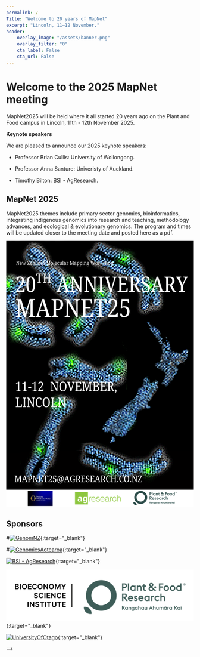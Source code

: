 ```yaml
---
permalink: /
Title: "Welcome to 20 years of MapNet"
excerpt: "Lincoln, 11–12 November."
header:
    overlay_image: "/assets/banner.png"
    overlay_filter: "0"
    cta_label: False
    cta_url: False
---
```


<span></span>

# Welcome to the 2025 MapNet meeting

MapNet2025 will be held where it all started 20 years ago on the Plant and Food campus in Lincoln, 11th - 12th November 2025.

<!--Registrations have now closed. 

#[**Click here for the conference programme**](https://github.com/MapNet2023/Mapnet2023.github.io/blob/main/assets/MapNet23_booklet.pdf)
-->


**Keynote speakers**

We are pleased to announce our 2025 keynote speakers:

- Professor Brian Cullis: University of Wollongong.

- Professor Anna Santure: Univeristy of Auckland.

- Timothy Bilton: BSI - AgResearch.


<!--
- Professor Elinor Karlsson: Director, Vertebrate Genomics, Broad Institute of MIT and Harvard.
    - _The Future of Comparative Genomics: Finding Meaning in DNA Sequence in a Million Genome Age_

- Professor Alison Van Eenennaam: Animal Genomics and Biotechnology, University of California, Davis.
    - _Global Status of Gene Edited Food Animals and their Products_
  
- Associate Professor Vinzent Börner: GHPC Consulting and Services Pty Ltd, Australia.
    - _Past, present and future of high performance computing in animal breeding_
 
- Dr Suzanne Rowe: Senior Scientist, Animal Genomics, AgResearch, Invermay.
    - _Using molecular phenotypes to lower global methane emissions_
-->



<!-- [**Click here for the conference programme**]()  (https://vuwgenomics.github.io/mapnet2019.github.io/pdfs/MapNet2019programme.pdf). -->

 <!-- **[Click here to register]**()(https://vuw.eventsair.com/mapnet-2019/mapnet2019). -->

## MapNet 2025

MapNet2025 themes include primary sector genomics, bioinformatics, integrating indigenous genomics into research and teaching, methodology advances, and ecological & evolutionary genomics. The program and times will be updated closer to the meeting date and posted here as a pdf.

![poster](../assets/MapNet25_PosterV1.png)

## Sponsors

#[![GenomNZ](../assets/GenomNZ%20(RGB).jpg)](https://www.agresearch.co.nz/partnering-with-us/products-and-services/genomnz/){:target="_blank"}

<span></span>

#[![GenomicsAotearoa](../assets/GA-Wide-Colour-1200px.jpg)](https://www.genomics-aotearoa.org.nz){:target="_blank"}

<span></span>

[![BSI - AgResearch](../assets/AgResearch_BSI_Wide_RGB.png)](https://www.agresearch.co.nz/){:target="_blank"}

<span></span>

[![BSI - Plant and Food Research](../assets/BSI-PFR_logo.png)](https://www.agresearch.co.nz/){:target="_blank"}

<span></span>

[![UniversityOfOtago](../assets/university-of-otago.jpg)](https://www.otago.ac.nz.nz){:target="_blank"}


-->


<!--## Sponsors 2023

#[![BGI](../assets/MGI%20logo.png)](https://www.bgi.com/global){:target="_blank"}

#<span></span>

#[![illumina](../assets/ILLUMINA_LOGO_CMYK_new.jpg)](https://www.illumina.com/){:target="_blank"}

#<span></span>

#[![GenomNZ](../assets/GenomNZ%20(RGB).jpg)](https://www.agresearch.co.nz/partnering-with-us/products-and-services/genomnz/){:target="_blank"}

#<span></span>

#[![decode science](../assets/Decode-stacked-colour-RGB.jpg)](https://decodescience.co.nz/){:target="_blank"}

#<span></span>

[![AgResearch](../assets/agresearch-logo-600px.png)](https://www.agresearch.co.nz/){:target="_blank"}

<span></span>

[![UniversityOfOtago](../assets/university-of-otago.jpg)](https://www.otago.ac.nz.nz){:target="_blank"}

<span></span>

<!--#[![GenomicsAotearoa](../assets/GA-Wide-Colour-1200px.jpg)](https://www.genomics-aotearoa.org.nz){:target="_blank"}

#<span></span>

#[![AbacusBio](../assets/abacus.jpg)](https://abacusbio.com/){:target="_blank"}

#<span></span>

#[![BeefLambGeneticsNZ](../assets/BLG_genetics.jpg)](https://beeflambnz.com/){:target="_blank"}
#<span></span>
-->



<!-- ![MapNet](../assets/mapnet.jpg) -->
   
<!-- <span></span> -->

